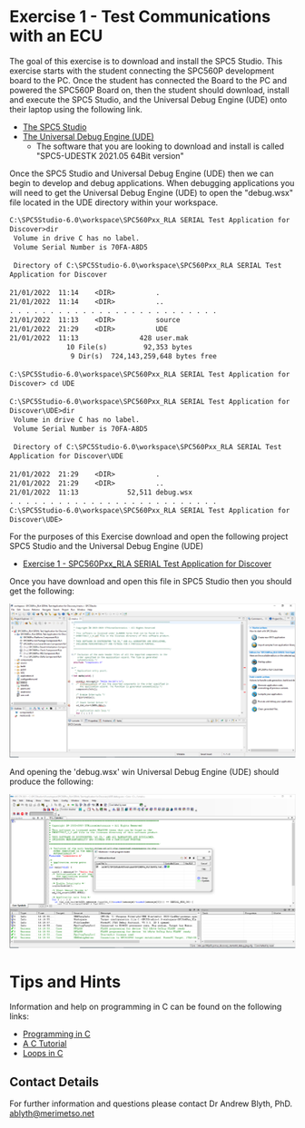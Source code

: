 # Exercise 1 - Test Communications with an ECU

The goal of this exercise is to download and install the SPC5 Studio. This exercise starts with the student connecting the SPC560P development board to the PC. Once the student has connected the Board to the PC and powered the SPC560P Board on, then the student should download, install and execute the SPC5 Studio, and the Universal Debug Engine (UDE) onto their laptop using the following link.

* [The SPC5 Studio](https://www.st.com/content/st_com/en/products/development-tools/software-development-tools/spc5-software-development-tools/spc5-studio.html)
* [The Universal Debug Engine (UDE)](https://www.pls-mc.com/service/downloads/download-spc5-udestk/)
  * The software that you are looking to download and install is called "SPC5-UDESTK 2021.05 64Bit version"

Once the SPC5 Studio and Universal Debug Engine (UDE) then we can begin to develop and debug applications. When debugging applications you will need to get the Universal Debug Engine (UDE) to open the "debug.wsx" file located in the UDE directory within your workspace.
```
C:\SPC5Studio-6.0\workspace\SPC560Pxx_RLA SERIAL Test Application for Discover>dir
 Volume in drive C has no label.
 Volume Serial Number is 70FA-A8D5

 Directory of C:\SPC5Studio-6.0\workspace\SPC560Pxx_RLA SERIAL Test Application for Discover

21/01/2022  11:14    <DIR>          .
21/01/2022  11:14    <DIR>          ..
. . . . . . . . . . . . . . . . . . . . . . . . . .
21/01/2022  11:13    <DIR>          source
21/01/2022  21:29    <DIR>          UDE
21/01/2022  11:13               428 user.mak
              10 File(s)         92,353 bytes
               9 Dir(s)  724,143,259,648 bytes free

C:\SPC5Studio-6.0\workspace\SPC560Pxx_RLA SERIAL Test Application for Discover> cd UDE

C:\SPC5Studio-6.0\workspace\SPC560Pxx_RLA SERIAL Test Application for Discover\UDE>dir
 Volume in drive C has no label.
 Volume Serial Number is 70FA-A8D5

 Directory of C:\SPC5Studio-6.0\workspace\SPC560Pxx_RLA SERIAL Test Application for Discover\UDE

21/01/2022  21:29    <DIR>          .
21/01/2022  21:29    <DIR>          ..
21/01/2022  11:13            52,511 debug.wsx
. . . . . . . . . . . . . . . . . . . . . . . . . .
C:\SPC5Studio-6.0\workspace\SPC560Pxx_RLA SERIAL Test Application for Discover\UDE>

```
For the purposes of this Exercise download and open the following project SPC5 Studio and the Universal Debug Engine (UDE)

* [Exercise 1 - SPC560Pxx_RLA SERIAL Test Application for Discover](https://github.com/Merimetso-Code/EmbeddedAutomotiveSecurity/blob/main/EXERCISE1.zip)

Once you have download and open this file in SPC5 Studio then you should get the following:

![SPC5STUDIO](SPC.png)

And opening the 'debug.wsx' win Universal Debug Engine (UDE) should produce the following:

![UDE](UDE.png)

# Tips and Hints
Information and help on programming in C can be found on the following links:
* [Programming in C](https://beginnersbook.com/2014/01/c-program-structure/)
* [A C Tutorial](https://www.cprogramming.com/tutorial/c-tutorial.html?inl=nv)
* [Loops in C](https://www.tutorialspoint.com/cprogramming/c_loops.htm)

## Contact Details

For further information and questions please contact Dr Andrew Blyth, PhD. <ablyth@merimetso.net>
